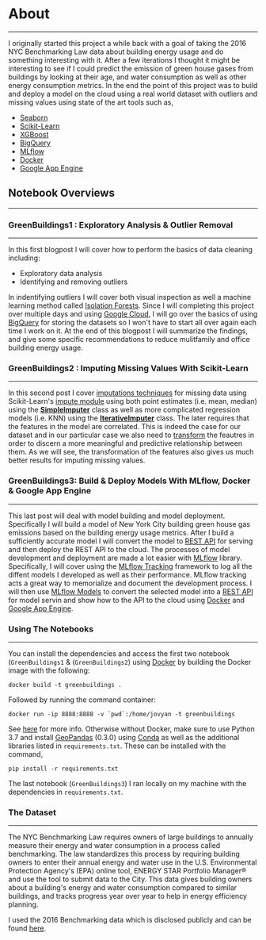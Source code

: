 # About
-------------
I originally started this project a while back with a goal of taking the 2016 NYC Benchmarking Law data about building energy usage and do something interesting with it. After a few iterations I thought it might be interesting to see if I could predict the emission of green house gases from buildings by looking at their age, and water consumption as well as other energy consumption metrics. In the end the point of this project was to build and deploy a model on the cloud using a real world dataset with outliers and missing values using state of the art tools such as,

* [Seaborn](http://seaborn.pydata.org/)
* [Scikit-Learn](https://scikit-learn.org)
* [XGBoost](https://xgboost.readthedocs.io/en/latest/)
* [BigQuery](https://cloud.google.com/bigquery)
* [MLflow](https://www.mlflow.org/) 
* [Docker](https://www.docker.com/)
* [Google App Engine](https://cloud.google.com/appengine)


## Notebook Overviews
--------------------------


### GreenBuildings1 : Exploratory Analysis & Outlier Removal
---------------------
In this first blogpost I will cover how to perform the basics of data cleaning including:

- Exploratory data analysis
- Identifying and removing outliers

In indentifying outliers I will cover both visual inspection as well a machine learning method called [Isolation Forests](https://en.wikipedia.org/wiki/Isolation_forest).  Since I will completing this project over multiple days and using [Google Cloud](https://cloud.google.com/), I will go over the basics of using [BigQuery](https://cloud.google.com/bigquery) for storing the datasets so I won't have to start all over again each time I work on it. At the end of this blogpost I will summarize the findings, and give some specific recommendations to reduce mulitfamily and office building energy usage.



### GreenBuildings2 : Imputing Missing Values With Scikit-Learn
---------------------
In this second post I cover [imputations techniques](https://en.wikipedia.org/wiki/Imputation_(statistics)#Regression) for missing data using Scikit-Learn's [impute module](https://scikit-learn.org/stable/modules/impute.html) using both point estimates (i.e. mean, median) using the **[SimpleImputer](https://scikit-learn.org/stable/modules/generated/sklearn.impute.SimpleImputer.html)** class as well as more complicated regression models (i.e. KNN) using the **[IterativeImputer](https://scikit-learn.org/stable/modules/generated/sklearn.impute.IterativeImputer.html)** class. The later requires that the features in the model are correlated.  This is indeed the case for our dataset and in our particular case we also need to [transform](https://en.wikipedia.org/wiki/Data_transformation_(statistics)) the feautres in order to discern a more meaningful and predictive relationship between them. As we will see, the transformation of the features also gives us much better results for imputing missing values.


### GreenBuildings3: Build & Deploy Models With MLflow, Docker & Google App Engine
---------------------
This last post will deal with model building and model deployment. Specifically I will build a model of New York City building green house gas emissions based on the building energy usage metrics. After I build a sufficiently accurate model I will convert the model to [REST API](https://restfulapi.net/) for serving and then deploy the REST API to the cloud. The processes of model development and deployment are made a lot easier with [MLflow](https://mlflow.org/) library. Specifically, I will cover using the [MLflow Tracking](https://www.mlflow.org/docs/latest/tracking.html) framework to log all the diffent models I developed as well as their performance. MLflow tracking acts a great way to memorialize and document the development process. I will then use [MLflow Models](https://www.mlflow.org/docs/latest/models.html) to convert the selected model into a [REST API](https://restfulapi.net/) for model servin and show how to the API to the cloud using [Docker](https://www.docker.com/) and [Google App Engine](https://cloud.google.com/appengine). 


### Using The Notebooks
----------------------

You can install the dependencies and access the first two notebook (`GreenBuildings1` & (`GreenBuildings2`) using <a href="https://www.docker.com/">Docker</a> by building the Docker image with the following:

	docker build -t greenbuildings .

Followed by running the command container:

	docker run -ip 8888:8888 -v `pwd`:/home/jovyan -t greenbuildings

See <a href="https://jupyter-docker-stacks.readthedocs.io/en/latest/index.html">here</a> for more info.  Otherwise without Docker, make sure to use Python 3.7 and install <a href="http://geopandas.org/">GeoPandas</a> (0.3.0) using <a href="https://conda.io/en/latest/">Conda</a> as well as the additional libraries listed in <code>requirements.txt</code>.  These can be installed with the command,

	pip install -r requirements.txt

The last notebook (`GreenBuildings3`) I ran locally on my machine with the dependencies in `requirements.txt`.


### The Dataset 
------------------

The NYC Benchmarking Law requires owners of large buildings to annually measure their energy and water consumption in a process called benchmarking. The law standardizes this process by requiring building owners to enter their annual energy and water use in the U.S. Environmental Protection Agency's (EPA) online tool, ENERGY STAR Portfolio Manager® and use the tool to submit data to the City. This data gives building owners about a building's energy and water consumption compared to similar buildings, and tracks progress year over year to help in energy efficiency planning.

I used the 2016 Benchmarking data which is disclosed publicly and can be found <a href="http://www.nyc.gov/html/gbee/html/plan/ll84_scores.shtml">here</a>.  

